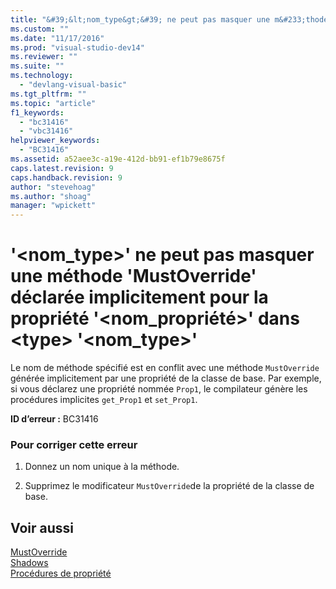 ```yaml
---
title: "&#39;&lt;nom_type&gt;&#39; ne peut pas masquer une m&#233;thode &#39;MustOverride&#39; d&#233;clar&#233;e implicitement pour la propri&#233;t&#233; &#39;&lt;nom_propri&#233;t&#233;&gt;&#39; dans &lt;type&gt; &#39;&lt;nom_type&gt;&#39; | Microsoft Docs"
ms.custom: ""
ms.date: "11/17/2016"
ms.prod: "visual-studio-dev14"
ms.reviewer: ""
ms.suite: ""
ms.technology: 
  - "devlang-visual-basic"
ms.tgt_pltfrm: ""
ms.topic: "article"
f1_keywords: 
  - "bc31416"
  - "vbc31416"
helpviewer_keywords: 
  - "BC31416"
ms.assetid: a52aee3c-a19e-412d-bb91-ef1b79e8675f
caps.latest.revision: 9
caps.handback.revision: 9
author: "stevehoag"
ms.author: "shoag"
manager: "wpickett"
---
```

# &#39;&lt;nom_type&gt;&#39; ne peut pas masquer une m&#233;thode &#39;MustOverride&#39; d&#233;clar&#233;e implicitement pour la propri&#233;t&#233; &#39;&lt;nom_propri&#233;t&#233;&gt;&#39; dans &lt;type&gt; &#39;&lt;nom_type&gt;&#39;
Le nom de méthode spécifié est en conflit avec une méthode `MustOverride` générée implicitement par une propriété de la classe de base. Par exemple, si vous déclarez une propriété nommée `Prop1`, le compilateur génère les procédures implicites `get_Prop1` et `set_Prop1`.  
  
 **ID d’erreur :** BC31416  
  
### Pour corriger cette erreur  
  
1.  Donnez un nom unique à la méthode.  
  
2.  Supprimez le modificateur `MustOverride`de la propriété de la classe de base.  
  
## Voir aussi  
 [MustOverride](/dotnet/visual-basic/language-reference/modifiers/mustoverride)   
 [Shadows](/dotnet/visual-basic/language-reference/modifiers/shadows)   
 [Procédures de propriété](/dotnet/visual-basic/programming-guide/language-features/procedures/property-procedures)